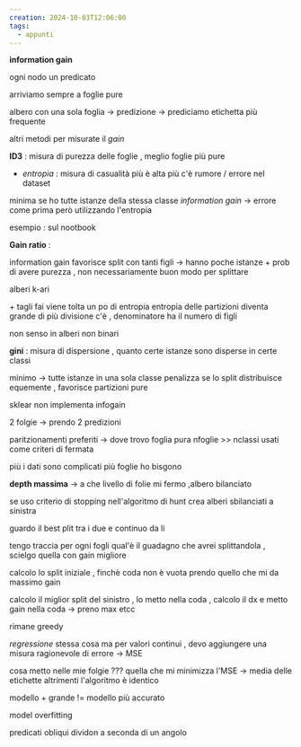 ```yaml
---
creation: 2024-10-03T12:06:00
tags:
  - appunti
---
```

**information gain**

ogni nodo un predicato

arriviamo sempre a foglie pure

albero con una sola foglia -> predizione -> prediciamo etichetta più frequente

altri metodi per misurate il *gain* 

**ID3** : misura di purezza delle foglie , meglio foglie più pure 

+ *entropia* : misura di casualità più è alta più c'è rumore / errore nel dataset

minima se ho tutte istanze della stessa classe 
*information gain* -> errore come prima però utilizzando l'entropia

esempio : sul nootbook

**Gain ratio** : 

information gain favorisce split con tanti figli -> hanno poche istanze + prob di avere purezza , non necessariamente buon modo per splittare

alberi k-ari 

\+ tagli fai viene tolta un po di entropia
entropia delle partizioni diventa grande di più divisione c'è , denominatore ha il numero di figli

non senso in alberi non binari

**gini** : misura di dispersione , quanto certe istanze sono disperse in certe classi 

minimo -> tutte istanze in una sola classe 
penalizza se lo split distribuisce equemente , favorisce partizioni pure 

sklear non implementa infogain

2 folgie -> prendo 2 predizioni

paritzionamenti preferiti -> dove trovo foglia pura 
nfoglie >> nclassi 
usati come criteri di fermata

più i dati sono complicati più foglie ho bisgono

**depth massima** -> a che livello di folie mi fermo ,albero bilanciato

se uso criterio di stopping nell'algoritmo di hunt crea alberi sbilanciati a sinistra 

guardo il best plit tra i due e continuo da li 

tengo traccia per ogni fogli qual'è il guadagno che avrei splittandola , scielgo quella con gain migliore 

calcolo lo split iniziale , finchè coda non è vuota prendo quello che mi da massimo gain

calcolo il miglior split del sinistro , lo metto nella coda , calcolo il dx e metto gain nella coda -> preno max etcc

rimane greedy

*regressione* stessa cosa ma per valori continui , devo aggiungere una misura ragionevole di errore -> MSE 

cosa metto nelle mie folgie ??? 
quella che mi minimizza l'MSE -> media delle etichette
altrimenti l'algoritmo è identico

modello + grande != modello più accurato

model overfitting

predicati obliqui dividon a seconda di un angolo

